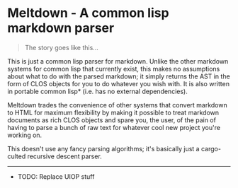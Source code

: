 # Meltdown - A common lisp markdown parser
> The story goes like this...

This is just a common lisp parser for markdown. Unlike the other markdown
systems for common lisp that currently exist, this makes no assumptions about
what to do with the parsed markdown; it simply returns the AST in the form of
CLOS objects for you to do whatever you wish with. It is also written in
portable common lisp* (i.e. has no external dependencies).

Meltdown trades the convenience of other systems that convert markdown to HTML
for maximum flexibility by making it possible to treat markdown documents as
rich CLOS objects and spare you, the user, of the pain of having to parse a
bunch of raw text for whatever cool new project you're working on.

This doesn't use any fancy parsing algorithms; it's basically just a
cargo-culted recursive descent parser.

---
* TODO: Replace UIOP stuff 
